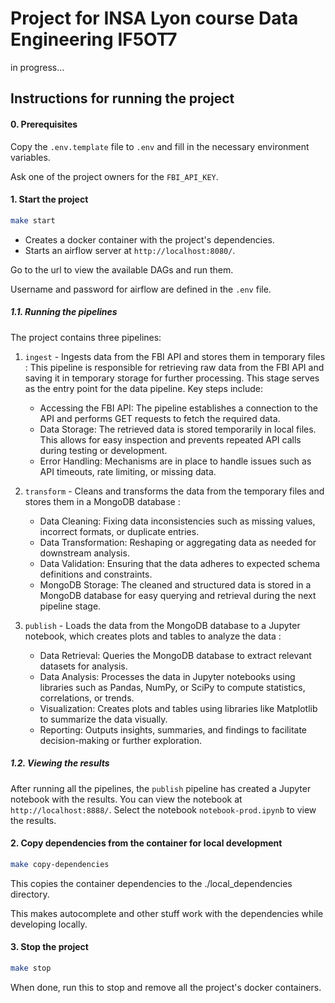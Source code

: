 # Project for INSA Lyon course Data Engineering IF5OT7

in progress...

## Instructions for running the project

#### 0. Prerequisites

Copy the `.env.template` file to `.env` and fill in the necessary environment variables.

Ask one of the project owners for the `FBI_API_KEY`.

#### 1. Start the project

```bash
make start
```

- Creates a docker container with the project's dependencies.
- Starts an airflow server at `http://localhost:8080/`.

Go to the url to view the available DAGs and run them.

Username and password for airflow are defined in the `.env` file.

##### 1.1. Running the pipelines

The project contains three pipelines:

1. `ingest` - Ingests data from the FBI API and stores them in temporary files :
   This pipeline is responsible for retrieving raw data from the FBI API and saving it in temporary storage for further processing. This stage serves as the entry point for the data pipeline. Key steps include:

    - Accessing the FBI API: The pipeline establishes a connection to the API and performs GET requests to fetch the required data.
    - Data Storage: The retrieved data is stored temporarily in local files. This allows for easy inspection and prevents repeated API calls during testing or development.
    - Error Handling: Mechanisms are in place to handle issues such as API timeouts, rate limiting, or missing data.
   
2. `transform` - Cleans and transforms the data from the temporary files and stores them in a MongoDB database :

    - Data Cleaning: Fixing data inconsistencies such as missing values, incorrect formats, or duplicate entries.
    - Data Transformation: Reshaping or aggregating data as needed for downstream analysis.
    - Data Validation: Ensuring that the data adheres to expected schema definitions and constraints.
    - MongoDB Storage: The cleaned and structured data is stored in a MongoDB database for easy querying and retrieval during the next pipeline stage.

3. `publish` - Loads the data from the MongoDB database to a Jupyter notebook, which creates plots and tables to analyze the data :

    - Data Retrieval: Queries the MongoDB database to extract relevant datasets for analysis.
    - Data Analysis: Processes the data in Jupyter notebooks using libraries such as Pandas, NumPy, or SciPy to compute statistics, correlations, or trends.
    - Visualization: Creates plots and tables using libraries like Matplotlib to summarize the data visually.
    - Reporting: Outputs insights, summaries, and findings to facilitate decision-making or further exploration.


##### 1.2. Viewing the results

After running all the pipelines, the `publish` pipeline has created a Jupyter notebook with the results. You can view the notebook at `http://localhost:8888/`. Select the notebook `notebook-prod.ipynb` to view the results.

#### 2. Copy dependencies from the container for local development

```bash
make copy-dependencies
```

This copies the container dependencies to the ./local_dependencies directory.

This makes autocomplete and other stuff work with the dependencies while developing locally.

#### 3. Stop the project

```bash
make stop
```

When done, run this to stop and remove all the project's docker containers.
